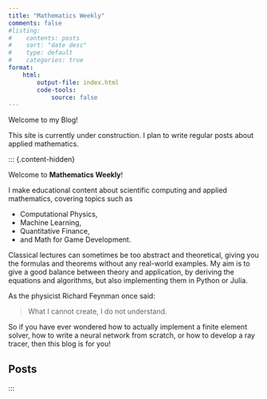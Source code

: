 ```yaml
---
title: "Mathematics Weekly"
comments: false
#listing:
#    contents: posts
#    sort: "date desc"
#    type: default
#    categories: true
format:
    html:
        output-file: index.html
        code-tools:
            source: false
---
```


Welcome to my Blog!

This site is currently under construction.
I plan to write regular posts about applied mathematics.


::: {.content-hidden}

Welcome to **Mathematics Weekly**!

I make educational content about scientific computing and applied mathematics,
covering topics such as

- Computational Physics,
- Machine Learning,
- Quantitative Finance,
- and Math for Game Development.

Classical lectures can sometimes be too abstract and theoretical, giving you the formulas and theorems without any real-world examples.
My aim is to give a good balance between theory and application, by deriving the equations and algorithms, but also implementing them in Python or Julia.

As the physicist Richard Feynman once said:

> What I cannot create, I do not understand.

So if you have ever wondered how to actually implement a finite element solver,
how to write a neural network from scratch, or how to develop a ray tracer,
then this blog is for you!

Posts
-----

:::
